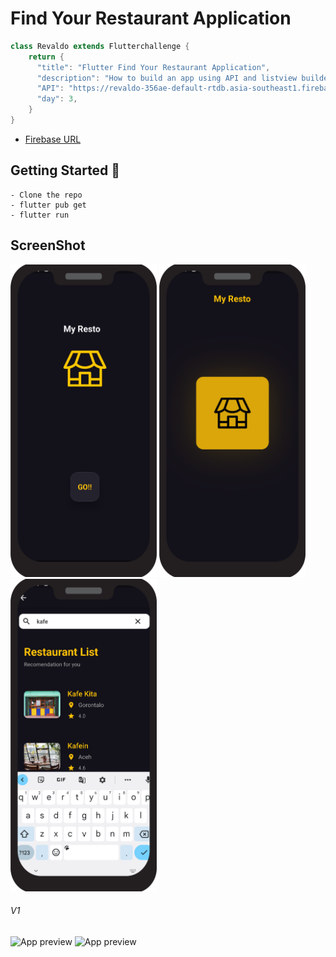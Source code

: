 # Find Your Restaurant Application

```dart
class Revaldo extends Flutterchallenge {
    return {
      "title": "Flutter Find Your Restaurant Application",
      "description": "How to build an app using API and listview builder",
      "API": "https://revaldo-356ae-default-rtdb.asia-southeast1.firebasedatabase.app/.json"
      "day": 3,
    }
}
```

- [Firebase URL](https://revaldo-356ae-default-rtdb.asia-southeast1.firebasedatabase.app/.json)

## Getting Started 🚀

```shell
- Clone the repo
- flutter pub get
- flutter run
```

## ScreenShot

<img src="doc/img/one.png" height="500em" />&nbsp;<img src="doc/img/two.png" height="500em" />&nbsp;<img src="doc/img/five.png" height="500em" />

###### V1
![App preview](doc/gif1.gif)&nbsp;![App preview](doc/gif2.gif)




